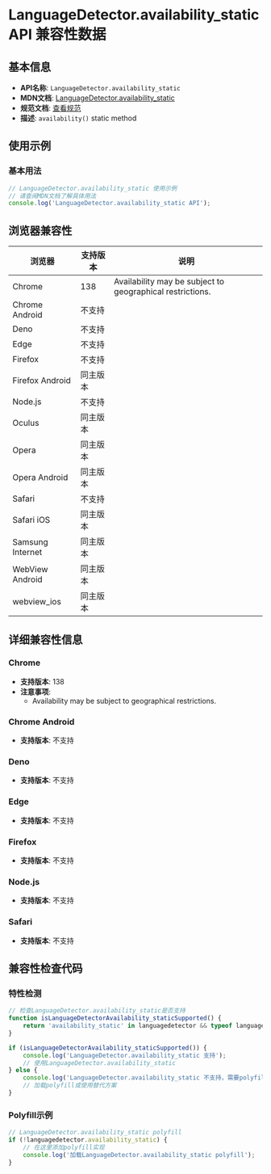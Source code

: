 # LanguageDetector.availability_static API 兼容性数据

## 基本信息

- **API名称**: `LanguageDetector.availability_static`
- **MDN文档**: [LanguageDetector.availability_static](https://developer.mozilla.org/docs/Web/API/LanguageDetector/availability_static)
- **规范文档**: [查看规范](https://webmachinelearning.github.io/translation-api/#dom-languagedetector-availability)
- **描述**: `availability()` static method

## 使用示例

### 基本用法

```javascript
// LanguageDetector.availability_static 使用示例
// 请查阅MDN文档了解具体用法
console.log('LanguageDetector.availability_static API');
```

## 浏览器兼容性

| 浏览器 | 支持版本 | 说明 |
|--------|----------|------|
| Chrome | 138 | Availability may be subject to geographical restrictions. |
| Chrome Android | 不支持 |  |
| Deno | 不支持 |  |
| Edge | 不支持 |  |
| Firefox | 不支持 |  |
| Firefox Android | 同主版本 |  |
| Node.js | 不支持 |  |
| Oculus | 同主版本 |  |
| Opera | 同主版本 |  |
| Opera Android | 同主版本 |  |
| Safari | 不支持 |  |
| Safari iOS | 同主版本 |  |
| Samsung Internet | 同主版本 |  |
| WebView Android | 同主版本 |  |
| webview_ios | 同主版本 |  |

## 详细兼容性信息

### Chrome

- **支持版本**: 138
- **注意事项**:
  - Availability may be subject to geographical restrictions.

### Chrome Android

- **支持版本**: 不支持

### Deno

- **支持版本**: 不支持

### Edge

- **支持版本**: 不支持

### Firefox

- **支持版本**: 不支持

### Node.js

- **支持版本**: 不支持

### Safari

- **支持版本**: 不支持

## 兼容性检查代码

### 特性检测

```javascript
// 检查LanguageDetector.availability_static是否支持
function isLanguageDetectorAvailability_staticSupported() {
    return 'availability_static' in languagedetector && typeof languagedetector.availability_static === 'function';
}

if (isLanguageDetectorAvailability_staticSupported()) {
    console.log('LanguageDetector.availability_static 支持');
    // 使用LanguageDetector.availability_static
} else {
    console.log('LanguageDetector.availability_static 不支持，需要polyfill');
    // 加载polyfill或使用替代方案
}
```

### Polyfill示例

```javascript
// LanguageDetector.availability_static polyfill
if (!languagedetector.availability_static) {
    // 在这里添加polyfill实现
    console.log('加载LanguageDetector.availability_static polyfill');
}
```

